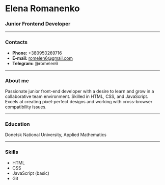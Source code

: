 # Elena Romanenko

### Junior Frontend Developer
-----
### Contacts
* **Phone:** +380950269716
* **E-mail:** romelen6@gmail.com
* **Telegram:** @romelen6
-----
### About me
Passionate junior front-end developer with a desire to learn and grow in a collaborative team environment. Skilled in HTML, CSS, and JavaScript. Excels at creating pixel-perfect designs and working with cross-browser compatibility issues.

-----
### Education
Donetsk National University, Applied Mathematics

-----
### Skills
* HTML
* CSS
* JavaScript (basic)
* Git
